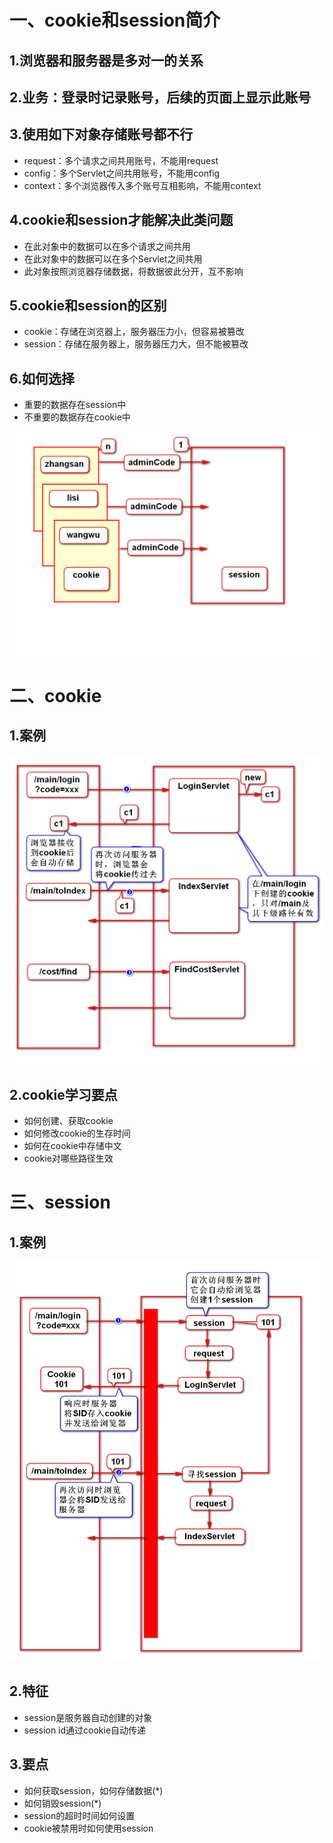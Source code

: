 # 一、cookie和session简介
## 1.浏览器和服务器是多对一的关系
## 2.业务：登录时记录账号，后续的页面上显示此账号
## 3.使用如下对象存储账号都不行
- request：多个请求之间共用账号，不能用request
- config：多个Servlet之间共用账号，不能用config
- context：多个浏览器传入多个账号互相影响，不能用context

## 4.cookie和session才能解决此类问题
- 在此对象中的数据可以在多个请求之间共用
- 在此对象中的数据可以在多个Servlet之间共用
- 此对象按照浏览器存储数据，将数据彼此分开，互不影响

## 5.cookie和session的区别
- cookie：存储在浏览器上，服务器压力小，但容易被篡改
- session：存储在服务器上，服务器压力大，但不能被篡改

## 6.如何选择
- 重要的数据存在session中
- 不重要的数据存在cookie中

![](1.png)

# 二、cookie
## 1.案例
![](2.png)

## 2.cookie学习要点
- 如何创建、获取cookie
- 如何修改cookie的生存时间
- 如何在cookie中存储中文
- cookie对哪些路径生效

# 三、session
## 1.案例
![](3.png)

## 2.特征
- session是服务器自动创建的对象
- session id通过cookie自动传递

## 3.要点
- 如何获取session，如何存储数据(*)
- 如何销毁session(*)
- session的超时时间如何设置
- cookie被禁用时如何使用session